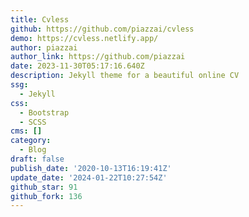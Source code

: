 ```yaml
---
title: Cvless
github: https://github.com/piazzai/cvless
demo: https://cvless.netlify.app/
author: piazzai
author_link: https://github.com/piazzai
date: 2023-11-30T05:17:16.640Z
description: Jekyll theme for a beautiful online CV
ssg:
  - Jekyll
css:
  - Bootstrap
  - SCSS
cms: []
category:
  - Blog
draft: false
publish_date: '2020-10-13T16:19:41Z'
update_date: '2024-01-22T10:27:54Z'
github_star: 91
github_fork: 136
---
```

